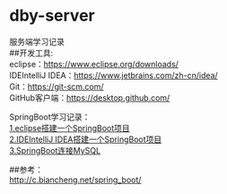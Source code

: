 # dby-server
服务端学习记录  
##开发工具:  
eclipse：https://www.eclipse.org/downloads/  
IDEIntelliJ IDEA：https://www.jetbrains.com/zh-cn/idea/  
Git：https://git-scm.com/  
GitHub客户端：https://desktop.github.com/  

SpringBoot学习记录：  
[1.eclipse搭建一个SpringBoot项目](/docs/1.eclipse搭建一个SpringBoot项目.md)  
[2.IDEIntelliJ IDEA搭建一个SpringBoot项目](/docs/2.IDEA搭建一个SpringBoot项目.md)  
[3.SpringBoot连接MySQL](/docs/3.SpringBoot连接MySQL.md)


##参考：  
http://c.biancheng.net/spring_boot/